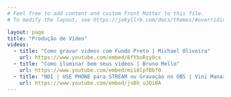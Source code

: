```yaml
---
# Feel free to add content and custom Front Matter to this file.
# To modify the layout, see https://jekyllrb.com/docs/themes/#overriding-theme-defaults

layout: page
title: "Produção de Vídeo"
videos:
  - title: "Como gravar videos com Fundo Preto | Michael Oliveira"
    url: https://www.youtube.com/embed/6fYboRzy0cs
  - title: "Como iluminar bem seus vídeos | Bruno Mello"
    url: https://www.youtube.com/embed/mi18lpfBbf0
  - title: "NDI | USE PHONE para STREAM ou Gravação no OBS | Vini Manara"
    url: https://www.youtube.com/embed/jsBh_uJQi8A
---
```

